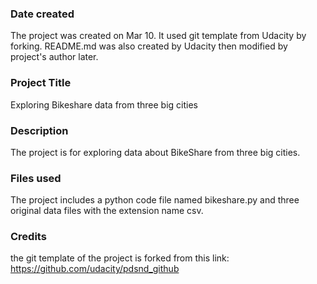 ### Date created
The project was created on Mar 10.
It used git template from Udacity by forking.
README.md was also created by Udacity then modified by project's author later.

### Project Title
Exploring Bikeshare data from three big cities

### Description
The project is for exploring data about BikeShare from three big cities.

### Files used
The project includes a python code file named bikeshare.py and three original data files with the extension name csv.

### Credits
the git template of the project is forked from this link:
https://github.com/udacity/pdsnd_github
